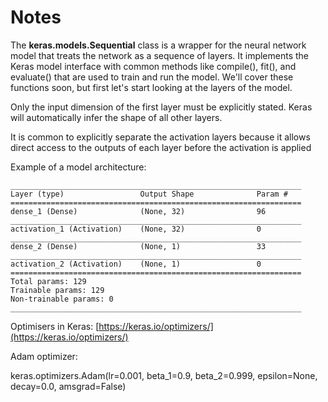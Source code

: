 # Notes


The **keras.models.Sequential** class is a wrapper for the neural network model that treats the network as a sequence of layers. It implements the Keras model interface with common methods like compile(), fit(), and evaluate() that are used to train and run the model. We'll cover these functions soon, but first let's start looking at the layers of the model.

Only the input dimension of the first layer must be explicitly stated. Keras will automatically infer the shape of all other layers.

It is common to explicitly separate the activation layers because it allows direct access to the outputs of each layer before the activation is applied

Example of a model architecture:

```
_________________________________________________________________
Layer (type)                 Output Shape              Param #   
=================================================================
dense_1 (Dense)              (None, 32)                96        
_________________________________________________________________
activation_1 (Activation)    (None, 32)                0         
_________________________________________________________________
dense_2 (Dense)              (None, 1)                 33        
_________________________________________________________________
activation_2 (Activation)    (None, 1)                 0         
=================================================================
Total params: 129
Trainable params: 129
Non-trainable params: 0
_________________________________________________________________
```

Optimisers in Keras: [https://keras.io/optimizers/](https://keras.io/optimizers/)

Adam optimizer: 

keras.optimizers.Adam(lr=0.001, beta_1=0.9, beta_2=0.999, epsilon=None, decay=0.0, amsgrad=False)

